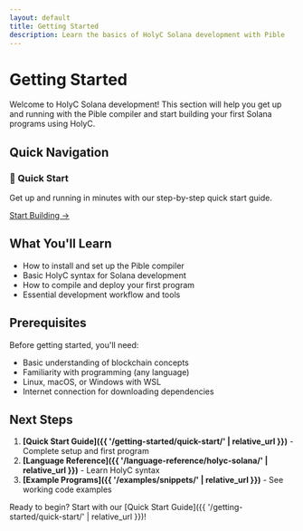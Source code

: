 ```yaml
---
layout: default
title: Getting Started
description: Learn the basics of HolyC Solana development with Pible
---
```


# Getting Started

Welcome to HolyC Solana development! This section will help you get up and running with the Pible compiler and start building your first Solana programs using HolyC.

## Quick Navigation

<div class="content-grid">
  <div class="feature-card">
    <h3>🚀 Quick Start</h3>
    <p>Get up and running in minutes with our step-by-step quick start guide.</p>
    <a href="{{ '/getting-started/quick-start/' | relative_url }}" class="card-link">Start Building →</a>
  </div>
</div>

## What You'll Learn

- How to install and set up the Pible compiler
- Basic HolyC syntax for Solana development
- How to compile and deploy your first program
- Essential development workflow and tools

## Prerequisites

Before getting started, you'll need:

- Basic understanding of blockchain concepts
- Familiarity with programming (any language)
- Linux, macOS, or Windows with WSL
- Internet connection for downloading dependencies

## Next Steps

1. **[Quick Start Guide]({{ '/getting-started/quick-start/' | relative_url }})** - Complete setup and first program
2. **[Language Reference]({{ '/language-reference/holyc-solana/' | relative_url }})** - Learn HolyC syntax
3. **[Example Programs]({{ '/examples/snippets/' | relative_url }})** - See working code examples

Ready to begin? Start with our [Quick Start Guide]({{ '/getting-started/quick-start/' | relative_url }})!